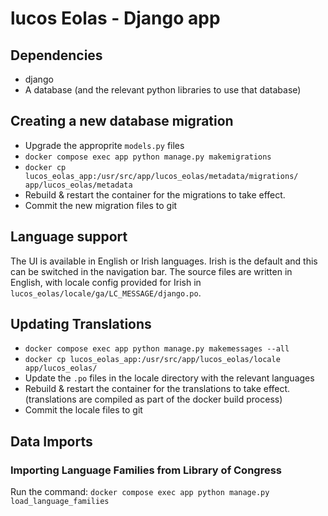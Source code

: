 # lucos Eolas - Django app

## Dependencies
* django
* A database (and the relevant python libraries to use that database)

## Creating a new database migration

* Upgrade the approprite `models.py` files
* `docker compose exec app python manage.py makemigrations`
* `docker cp lucos_eolas_app:/usr/src/app/lucos_eolas/metadata/migrations/ app/lucos_eolas/metadata`
* Rebuild & restart the container for the migrations to take effect.
* Commit the new migration files to git

## Language support
The UI is available in English or Irish languages.  Irish is the default and this can be switched in the navigation bar.  The source files are written in English, with locale config provided for Irish in `lucos_eolas/locale/ga/LC_MESSAGE/django.po`.

## Updating Translations

* `docker compose exec app python manage.py makemessages --all`
* `docker cp lucos_eolas_app:/usr/src/app/lucos_eolas/locale app/lucos_eolas/`
* Update the `.po` files in the locale directory with the relevant languages
* Rebuild & restart the container for the translations to take effect.  (translations are compiled as part of the docker build process)
* Commit the locale files to git

## Data Imports

### Importing Language Families from Library of Congress

Run the command:
`docker compose exec app python manage.py load_language_families`